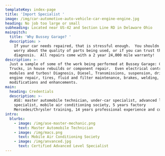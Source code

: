 ```yaml
---
templateKey: index-page
title: 'Import Specialist '
image: /img/car-automotive-auto-vehicle-car-engine-engine.jpg
heading: No job too large or small
subheading: Located near US-42 and Section Line RD in Delaware Ohio
mainpitch:
  title: 'Why Bussey Garage? '
  description: >
    If your car needs repaired, that is stressful enough.  You shouldn't have to
    worry about the quality of parts being used, or if you can trust the
    diagnosis.  All repairs come with a 2 year 24,000 mile warranty!
description: >-
  Just a sample of some of the work being performed at Bussey Garage: Cars,
  Trucks, in house rebuilds or component repair.  Even electrical control
  modules and turbos! Diagnosis, Diesel, Transmissions, suspension, driveline,
  engine repair, tires, fluid and filter maintenance, brakes, welding, hybrids,
  modifications and enhancements.
main:
  heading: Credentials
  description: >-
    ASE: master automobile technician, under-car specialist, advanced level
    specialist, mobile air conditioning society, 5 years factory
    Mercedes/Chrysler training, 14 years professional experience and counting. 
intro:
  blurbs:
    - image: /img/ase-master-mechanic.png
      text: Master Automobile Technician
    - image: /img/macs.png
      text: Mobile Air Conditioning Society
    - image: /img/anvanced.jpg
      text: Certified Advanced Level Specialist
---
```


